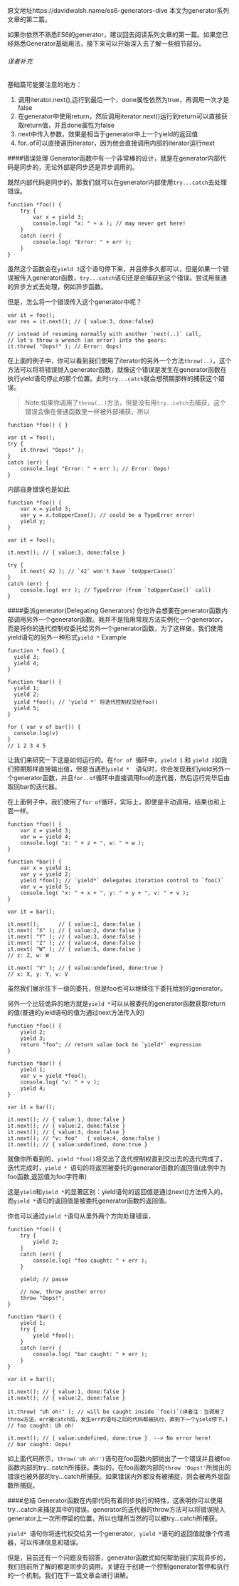 原文地址https://davidwalsh.name/es6-generators-dive
本文为generator系列文章的第二篇。

如果你依然不熟悉ES6的generator，建议回去阅读系列文章的第一篇。如果您已经熟悉Generator基础用法，接下来可以开始深入去了解一些细节部分。

###### 译者补充
基础篇可能要注意的地方：
1. 调用iterator.next(),运行到最后一个，done属性依然为true，再调用一次才是false
2. 在generator中使用return，然后调用iterator.next()运行到return可以直接获取return值，并且done属性为false
3. next中传入参数，效果是相当于generator中上一个yield的返回值
4. for..of可以直接遍历iterator，因为他会直接调用内部的iterator运行next

####错误处理
Generator函数中有一个非常棒的设计，就是在generator内部代码是同步的，无论外部是同步还是异步调用的。

既然内部代码是同步的，那我们就可以在generator内部使用```try...catch```去处理错误。
```
function *foo() {
    try {
        var x = yield 3;
        console.log( "x: " + x ); // may never get here!
    }
    catch (err) {
        console.log( "Error: " + err );
    }
}

```
虽然这个函数会在```yield 3```这个语句停下来，并且停多久都可以，但是如果一个错误被传入generator函数，```try...catch```语句还是会捕获到这个错误。尝试用普通的异步方式去处理，例如异步函数。

但是，怎么将一个错误传入这个generator中呢？
```
var it = foo();
var res = it.next(); // { value:3, done:false}

// instead of resuming normally with another `next(..)` call,
// let's throw a wrench (an error) into the gears:
it.throw( "Oops!" ); // Error: Oops!
```
在上面的例子中，你可以看到我们使用了iterator的另外一个方法```throw(..)```，这个方法可以将将错误抛入generator函数，就像这个错误是发生在generator函数在执行yield语句停止的那个位置。此时```try...catch```就会想预期那样的捕获这个错误。

> Note:如果你调用了```throw(..)```方法，但是没有用```try..catch```去捕获，这个错误会像在普通函数里一样被外部捕获，所以
```
function *foo() { }

var it = foo();
try {
    it.throw( "Oops!" );
}
catch (err) {
    console.log( "Error: " + err ); // Error: Oops!
}
```
内部自身错误也是如此
```
function *foo() {
    var x = yield 3;
    var y = x.toUpperCase(); // could be a TypeError error!
    yield y;
}

var it = foo();

it.next(); // { value:3, done:false }

try {
    it.next( 42 ); // `42` won't have `toUpperCase()`
}
catch (err) {
    console.log( err ); // TypeError (from `toUpperCase()` call)
}
```

####委派generator(Delegating Generators)
你也许会想要在generator函数内部调用另外一个generator函数。我并不是指用常规方法实例化一个generator，而是将你的迭代控制权委托给另外一个generator函数，为了这样做，我们使用yield语句的另外一种形式```yield *```
Example
```
function * foo() {
  yield 3;
  yield 4;
}

function *bar() {
  yield 1;
  yield 2;
  yield *foo(); // 'yield *' 将迭代控制权交给foo()
  yield 5;
}

for ( var v of bar()) {
  console.log(v)
}
// 1 2 3 4 5
```
让我们来研究一下这是如何运行的。在```for of ```循环中，```yield 1``` 和 ```yield 2```如我们预期那样直接输出值，但是当遇到```yield *  ```语句时，你会发现我们yield另外一个generator函数，并且```for..of```循环中直接调用foo的迭代器，然后运行完毕后由取回bar的迭代器。

在上面例子中，我们使用了```for of```循环，实际上，即使是手动调用，结果也和上面一样。
```
function *foo() {
    var z = yield 3;
    var w = yield 4;
    console.log( "z: " + z + ", w: " + w );
}

function *bar() {
    var x = yield 1;
    var y = yield 2;
    yield *foo(); // `yield*` delegates iteration control to `foo()`
    var v = yield 5;
    console.log( "x: " + x + ", y: " + y + ", v: " + v );
}

var it = bar();

it.next();      // { value:1, done:false }
it.next( "X" ); // { value:2, done:false }
it.next( "Y" ); // { value:3, done:false }
it.next( "Z" ); // { value:4, done:false }
it.next( "W" ); // { value:5, done:false }
// z: Z, w: W

it.next( "V" ); // { value:undefined, done:true }
// x: X, y: Y, v: V
```
虽然我们展示往下一级的委托，但是foo也可以继续往下委托给别的generator。

另外一个比较诡异的地方就是```yield *```可以从被委托的generator函数获取return的值(普通的yield语句的值为通过next方法传入的)
```
function *foo() {
    yield 2;
    yield 3;
    return "foo"; // return value back to `yield*` expression
}

function *bar() {
    yield 1;
    var v = yield *foo();
    console.log( "v: " + v );
    yield 4;
}

var it = bar();

it.next(); // { value:1, done:false }
it.next(); // { value:2, done:false }
it.next(); // { value:3, done:false }
it.next(); // "v: foo"   { value:4, done:false }
it.next(); // { value:undefined, done:true }
```
就像你所看到的，```yield *foo()```将交出了迭代控制权直到交出去的迭代完成了，迭代完成时，```yield * ```语句的将返回被委托的generator函数的返回值(此例中为foo函数,返回值为foo字符串)

这是```yield```和```yield *```的显著区别：yield语句的返回值是通过next()方法传入的，而```yield *```语句的返回值是被委托generator函数的返回值。


你也可以通过```yield *```语句从里外两个方向处理错误，
```
function *foo() {
    try {
        yield 2;
    }
    catch (err) {
        console.log( "foo caught: " + err );
    }

    yield; // pause

    // now, throw another error
    throw "Oops!";
}

function *bar() {
    yield 1;
    try {
        yield *foo();
    }
    catch (err) {
        console.log( "bar caught: " + err );
    }
}

var it = bar();

it.next(); // { value:1, done:false }
it.next(); // { value:2, done:false }

it.throw( "Uh oh!" ); // will be caught inside `foo()`(译者注：当调用了throw方法，err被catch后，发生err的语句之后的代码都被执行，直到下一个yield停下。)
// foo caught: Uh oh!

it.next(); // { value:undefined, done:true }  --> No error here!
// bar caught: Oops!
```
如上面代码所示，```throw('Uh oh!')```语句在foo函数内部抛出了一个错误并且被foo函数内部的try...catch所捕获。类似的，在foo函数内部的```throw 'Oops!'```所抛出的错误也被外部的try...catch所捕获。如果错误内外都没有被捕捉，则会被再外层函数所捕捉。

####总结
Generator函数在内部代码有着同步执行的特性，这表明你可以使用try...catch来捕捉其中的错误。generator的迭代器的throw方法可以将错误抛入generator上一次所停留的位置，所以也理所当然的可以被try...catch所捕获。

```yield* ```语句你将迭代权交给另一个generator，```yield *```语句的返回值就像个传递器，可以传递信息和错误。

但是，目前还有一个问题没有回答，generator函数式如何帮助我们实现异步的，我们目前所了解的都是同步的调用。关键在于创建一个控制generator暂停和执行的一个机制。我们在下一篇文章会进行讲解。